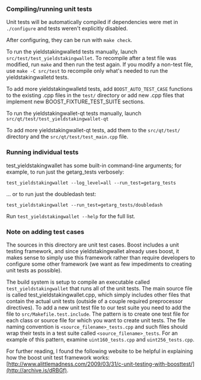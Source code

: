### Compiling/running unit tests

Unit tests will be automatically compiled if dependencies were met in `./configure`
and tests weren't explicitly disabled.

After configuring, they can be run with `make check`.

To run the yieldstakingwalletd tests manually, launch `src/test/test_yieldstakingwallet`. To recompile
after a test file was modified, run `make` and then run the test again. If you
modify a non-test file, use `make -C src/test` to recompile only what's needed
to run the yieldstakingwalletd tests.

To add more yieldstakingwalletd tests, add `BOOST_AUTO_TEST_CASE` functions to the existing
.cpp files in the `test/` directory or add new .cpp files that
implement new BOOST_FIXTURE_TEST_SUITE sections.

To run the yieldstakingwallet-qt tests manually, launch `src/qt/test/test_yieldstakingwallet-qt`

To add more yieldstakingwallet-qt tests, add them to the `src/qt/test/` directory and
the `src/qt/test/test_main.cpp` file.

### Running individual tests

test_yieldstakingwallet has some built-in command-line arguments; for
example, to run just the getarg_tests verbosely:

    test_yieldstakingwallet --log_level=all --run_test=getarg_tests

... or to run just the doubledash test:

    test_yieldstakingwallet --run_test=getarg_tests/doubledash

Run `test_yieldstakingwallet --help` for the full list.

### Note on adding test cases

The sources in this directory are unit test cases.  Boost includes a
unit testing framework, and since yieldstakingwallet already uses boost, it makes
sense to simply use this framework rather than require developers to
configure some other framework (we want as few impediments to creating
unit tests as possible).

The build system is setup to compile an executable called `test_yieldstakingwallet`
that runs all of the unit tests.  The main source file is called
test_yieldstakingwallet.cpp, which simply includes other files that contain the
actual unit tests (outside of a couple required preprocessor
directives). To add a new unit test file to our test suite you need
to add the file to `src/Makefile.test.include`. The pattern is to
create one test file for each class or source file for which you want
to create unit tests.  The file naming convention is
`<source_filename>_tests.cpp` and such files should wrap their tests
in a test suite called `<source_filename>_tests`.  For an example of
this pattern, examine `uint160_tests.cpp` and `uint256_tests.cpp`.

For further reading, I found the following website to be helpful in
explaining how the boost unit test framework works:
[http://www.alittlemadness.com/2009/03/31/c-unit-testing-with-boosttest/](http://archive.is/dRBGf).
